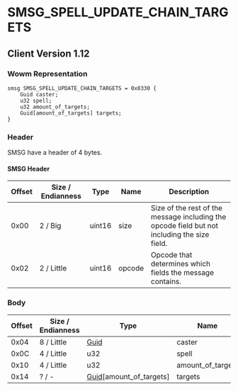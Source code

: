 # SMSG_SPELL_UPDATE_CHAIN_TARGETS
## Client Version 1.12

### Wowm Representation
```rust,ignore
smsg SMSG_SPELL_UPDATE_CHAIN_TARGETS = 0x0330 {
    Guid caster;
    u32 spell;
    u32 amount_of_targets;
    Guid[amount_of_targets] targets;
}
```
### Header
SMSG have a header of 4 bytes.

#### SMSG Header
| Offset | Size / Endianness | Type   | Name   | Description |
| ------ | ----------------- | ------ | ------ | ----------- |
| 0x00   | 2 / Big           | uint16 | size   | Size of the rest of the message including the opcode field but not including the size field.|
| 0x02   | 2 / Little        | uint16 | opcode | Opcode that determines which fields the message contains.|
### Body
| Offset | Size / Endianness | Type | Name | Description |
| ------ | ----------------- | ---- | ---- | ----------- |
| 0x04 | 8 / Little | [Guid](../spec/packed-guid.md) | caster |  |
| 0x0C | 4 / Little | u32 | spell |  |
| 0x10 | 4 / Little | u32 | amount_of_targets |  |
| 0x14 | ? / - | [Guid](../spec/packed-guid.md)[amount_of_targets] | targets |  |
